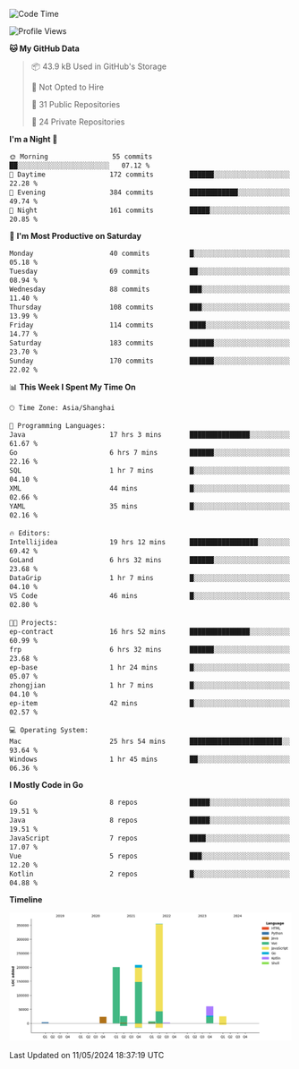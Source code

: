 <!--START_SECTION:waka-->
![Code Time](http://img.shields.io/badge/Code%20Time-2%2C370%20hrs%203%20mins-blue)

![Profile Views](http://img.shields.io/badge/Profile%20Views-0-blue)

**🐱 My GitHub Data** 

> 📦 43.9 kB Used in GitHub's Storage 
 > 
> 🚫 Not Opted to Hire
 > 
> 📜 31 Public Repositories 
 > 
> 🔑 24 Private Repositories 
 > 
**I'm a Night 🦉** 

```text
🌞 Morning                55 commits          ██░░░░░░░░░░░░░░░░░░░░░░░   07.12 % 
🌆 Daytime                172 commits         ██████░░░░░░░░░░░░░░░░░░░   22.28 % 
🌃 Evening                384 commits         ████████████░░░░░░░░░░░░░   49.74 % 
🌙 Night                  161 commits         █████░░░░░░░░░░░░░░░░░░░░   20.85 % 
```
📅 **I'm Most Productive on Saturday** 

```text
Monday                   40 commits          █░░░░░░░░░░░░░░░░░░░░░░░░   05.18 % 
Tuesday                  69 commits          ██░░░░░░░░░░░░░░░░░░░░░░░   08.94 % 
Wednesday                88 commits          ███░░░░░░░░░░░░░░░░░░░░░░   11.40 % 
Thursday                 108 commits         ███░░░░░░░░░░░░░░░░░░░░░░   13.99 % 
Friday                   114 commits         ████░░░░░░░░░░░░░░░░░░░░░   14.77 % 
Saturday                 183 commits         ██████░░░░░░░░░░░░░░░░░░░   23.70 % 
Sunday                   170 commits         ██████░░░░░░░░░░░░░░░░░░░   22.02 % 
```


📊 **This Week I Spent My Time On** 

```text
🕑︎ Time Zone: Asia/Shanghai

💬 Programming Languages: 
Java                     17 hrs 3 mins       ███████████████░░░░░░░░░░   61.67 % 
Go                       6 hrs 7 mins        ██████░░░░░░░░░░░░░░░░░░░   22.16 % 
SQL                      1 hr 7 mins         █░░░░░░░░░░░░░░░░░░░░░░░░   04.10 % 
XML                      44 mins             █░░░░░░░░░░░░░░░░░░░░░░░░   02.66 % 
YAML                     35 mins             █░░░░░░░░░░░░░░░░░░░░░░░░   02.16 % 

🔥 Editors: 
Intellijidea             19 hrs 12 mins      █████████████████░░░░░░░░   69.42 % 
GoLand                   6 hrs 32 mins       ██████░░░░░░░░░░░░░░░░░░░   23.68 % 
DataGrip                 1 hr 7 mins         █░░░░░░░░░░░░░░░░░░░░░░░░   04.10 % 
VS Code                  46 mins             █░░░░░░░░░░░░░░░░░░░░░░░░   02.80 % 

🐱‍💻 Projects: 
ep-contract              16 hrs 52 mins      ███████████████░░░░░░░░░░   60.99 % 
frp                      6 hrs 32 mins       ██████░░░░░░░░░░░░░░░░░░░   23.68 % 
ep-base                  1 hr 24 mins        █░░░░░░░░░░░░░░░░░░░░░░░░   05.07 % 
zhongjian                1 hr 7 mins         █░░░░░░░░░░░░░░░░░░░░░░░░   04.10 % 
ep-item                  42 mins             █░░░░░░░░░░░░░░░░░░░░░░░░   02.57 % 

💻 Operating System: 
Mac                      25 hrs 54 mins      ███████████████████████░░   93.64 % 
Windows                  1 hr 45 mins        ██░░░░░░░░░░░░░░░░░░░░░░░   06.36 % 
```

**I Mostly Code in Go** 

```text
Go                       8 repos             █████░░░░░░░░░░░░░░░░░░░░   19.51 % 
Java                     8 repos             █████░░░░░░░░░░░░░░░░░░░░   19.51 % 
JavaScript               7 repos             ████░░░░░░░░░░░░░░░░░░░░░   17.07 % 
Vue                      5 repos             ███░░░░░░░░░░░░░░░░░░░░░░   12.20 % 
Kotlin                   2 repos             █░░░░░░░░░░░░░░░░░░░░░░░░   04.88 % 
```



**Timeline**

![Lines of Code chart](https://raw.githubusercontent.com/youtiaoguagua/youtiaoguagua/master/assets/bar_graph.png)


 Last Updated on 11/05/2024 18:37:19 UTC
<!--END_SECTION:waka-->
